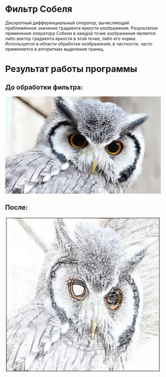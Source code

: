 # Фильтр Собеля
Дискретный дифференциальный оператор, вычисляющий приближённое значение градиента яркости изображения. 
Результатом применения оператора Собеля в каждой точке изображения является либо вектор градиента яркости в этой точке, либо его норма.
Используется в области обработки изображений, в частности, часто применяется в алгоритмах выделения границ.
# Результат работы программы
## До обработки фильтра:
![alt text](https://github.com/levon-avackimyanc/CG-HW-4/blob/master/sova.jpeg)
## После:
![alt text](https://github.com/levon-avackimyanc/CG-HW-4/blob/master/results.png)

